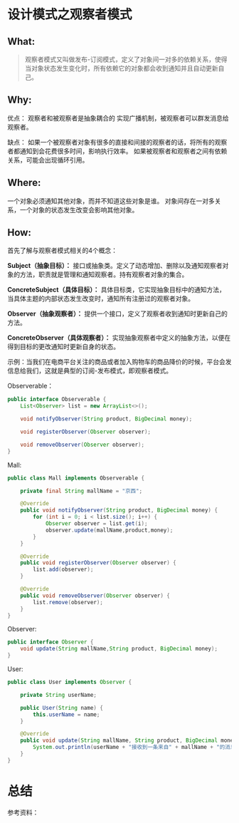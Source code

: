 # 设计模式之观察者模式
## What:

>观察者模式又叫做发布-订阅模式，定义了对象间一对多的依赖关系，使得当对象状态发生变化时，所有依赖它的对象都会收到通知并且自动更新自己。


## Why:
优点：
观察者和被观察者是抽象耦合的
实现广播机制，被观察者可以群发消息给观察者。


缺点：
如果一个被观察者对象有很多的直接和间接的观察者的话，将所有的观察者都通知到会花费很多时间，影响执行效率。
如果被观察者和观察者之间有依赖关系，可能会出现循环引用。



## Where:

一个对象必须通知其他对象，而并不知道这些对象是谁。
对象间存在一对多关系，一个对象的状态发生改变会影响其他对象。

## How:

首先了解与观察者模式相关的4个概念：

**Subject（抽象目标）：** 接口或抽象类。定义了动态增加、删除以及通知观察者对象的方法，职责就是管理和通知观察者。持有观察者对象的集合。

**ConcreteSubject（具体目标）：** 具体目标类，它实现抽象目标中的通知方法，当具体主题的内部状态发生改变时，通知所有注册过的观察者对象。

**Observer（抽象观察者）：** 提供一个接口，定义了观察者收到通知时更新自己的方法。

**ConcreteObserver（具体观察者）：** 实现抽象观察者中定义的抽象方法，以便在得到目标的更改通知时更新自身的状态。



示例：当我们在电商平台关注的商品或者加入购物车的商品降价的时候，平台会发信息给我们，这就是典型的订阅-发布模式，即观察者模式。

Observerable：
```java
public interface Observerable {
    List<Observer> list = new ArrayList<>();

    void notifyObserver(String product, BigDecimal money);

    void registerObserver(Observer observer);

    void removeObserver(Observer observer);
}
```
Mall:
```java
public class Mall implements Observerable {

    private final String mallName = "京西";

    @Override
    public void notifyObserver(String product, BigDecimal money) {
        for (int i = 0; i < list.size(); i++) {
            Observer observer = list.get(i);
            observer.update(mallName,product,money);
        }
    }

    @Override
    public void registerObserver(Observer observer) {
        list.add(observer);
    }

    @Override
    public void removeObserver(Observer observer) {
        list.remove(observer);
    }
}
```
Observer:
```java
public interface Observer {
    void update(String mallName,String product, BigDecimal money);
}
```
User:
```java
public class User implements Observer {

    private String userName;

    public User(String name) {
        this.userName = name;
    }

    @Override
    public void update(String mallName, String product, BigDecimal money) {
        System.out.println(userName + "接收到一条来自" + mallName + "的消息：您关注的商品【" + product + "】降价了！比您加入购物车的时候降了" + money + "元！");
    }
}
```




# 总结

参考资料：